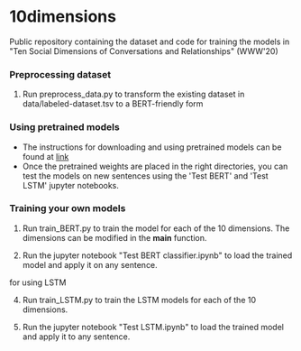 # 10dimensions
Public repository containing the dataset and code for training the models in "Ten Social Dimensions of Conversations and Relationships" (WWW'20)

### Preprocessing dataset

1. Run preprocess_data.py to transform the existing dataset in data/labeled-dataset.tsv to a BERT-friendly form

### Using pretrained models
- The instructions for downloading and using pretrained models can be found at [link](weights/README.md)
- Once the pretrained weights are placed in the right directories, you can test the models on new sentences using the 'Test BERT' and 'Test LSTM' jupyter notebooks.

### Training your own models
1. Run train_BERT.py to train the model for each of the 10 dimensions. The dimensions can be modified in the __main__ function.

3. Run the jupyter notebook "Test BERT classifier.ipynb" to load the trained model and apply it on any sentence.

for using LSTM


4. Run train_LSTM.py to train the LSTM models for each of the 10 dimensions.

5. Run the jupyter notebook "Test LSTM.ipynb" to load the trained model and apply it to any sentence.